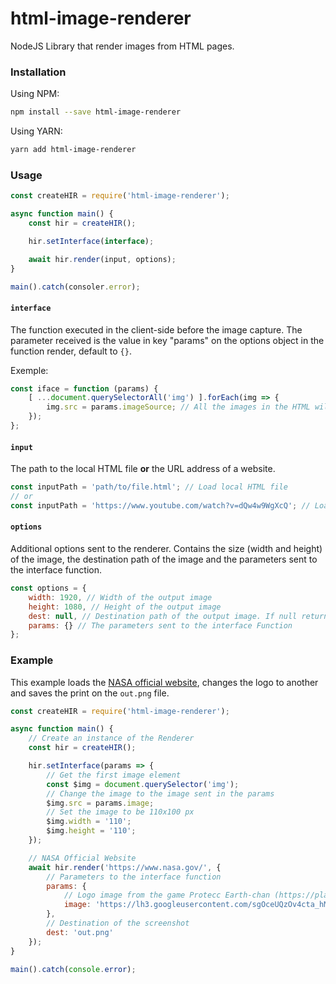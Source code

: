 # html-image-renderer

NodeJS Library that render images from HTML pages.

### Installation

Using NPM:
```bash
npm install --save html-image-renderer
```

Using YARN:
```bash
yarn add html-image-renderer
```

### Usage

```javascript
const createHIR = require('html-image-renderer');

async function main() {
    const hir = createHIR();

    hir.setInterface(interface);

    await hir.render(input, options);
}

main().catch(consoler.error);
```

#### ``interface``

The function executed in the client-side before the image capture. The parameter received is the value in key "params" on the options object in the function render, default to ``{}``.

Exemple:

```javascript
const iface = function (params) {
    [ ...document.querySelectorAll('img') ].forEach(img => {
        img.src = params.imageSource; // All the images in the HTML will change the src to the image passed in the imageSource parameter
    });
};
```

#### ``input``

The path to the local HTML file **or** the URL address of a website.

```javascript
const inputPath = 'path/to/file.html'; // Load local HTML file
// or
const inputPath = 'https://www.youtube.com/watch?v=dQw4w9WgXcQ'; // Load a remote page
```

#### ``options``

Additional options sent to the renderer. Contains the size (width and height) of the image, the destination path of the image and the parameters sent to the interface function.

```javascript
const options = {
    width: 1920, // Width of the output image
    height: 1080, // Height of the output image
    dest: null, // Destination path of the output image. If null returns a Buffer instance
    params: {} // The parameters sent to the interface Function
};
```

### Example

This example loads the [NASA official website](https://www.nasa.gov/), changes the logo to another and saves the print on the ``out.png`` file.

```javascript
const createHIR = require('html-image-renderer');

async function main() {
    // Create an instance of the Renderer
    const hir = createHIR();

    hir.setInterface(params => {
        // Get the first image element
        const $img = document.querySelector('img');
        // Change the image to the image sent in the params
        $img.src = params.image;
        // Set the image to be 110x100 px
        $img.width = '110';
        $img.height = '110';
    });

    // NASA Official Website
    await hir.render('https://www.nasa.gov/', {
        // Parameters to the interface function
        params: {
            // Logo image from the game Protecc Earth-chan (https://play.google.com/store/apps/details?id=com.implyingprogramming.proteccearthchan&hl=pt)
            image: 'https://lh3.googleusercontent.com/sgOceUQzOv4cta_hMe0m7wrRLWuB8oiFjZFgRuoh6yqIAxEx6MBxQxK9V5FujZlVNg'
        },
        // Destination of the screenshot
        dest: 'out.png'
    });
}

main().catch(console.error);
```
